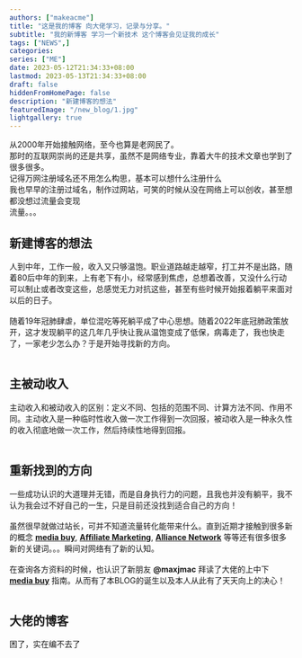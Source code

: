 ```yaml
---
authors: ["makeacme"]
title: "这是我的博客 向大佬学习，记录与分享。"
subtitle: "我的新博客 学习一个新技术 这个博客会见证我的成长"
tags: ["NEWS",]
categories: 
series: ["ME"]
date: 2023-05-12T21:34:33+08:00
lastmod: 2023-05-13T21:34:33+08:00
draft: false
hiddenFromHomePage: false
description: "新建博客的想法"
featuredImage: "/new_blog/1.jpg"
lightgallery: true
---
```


从2000年开始接触网络，至今也算是老网民了。<br>
那时的互联网崇尚的还是共享，虽然不是网络专业，靠着大牛的技术文章也学到了很多很多。<br>
记得万网注册域名还不用怎么构思，基本可以想什么注册什么<br>
我也早早的注册过域名，制作过网站，可笑的时候从没在网络上可以创收，甚至想都没想过流量会变现<br>
流量。。。
<br>
<!--more-->
## 新建博客的想法
人到中年，工作一般，收入又只够温饱。职业道路越走越窄，打工并不是出路，随着80后中年的到来，上有老下有小，经常感到焦虑，总想着改善，又没什么行动可以制止或者改变这些，总感觉无力对抗这些，甚至有些时候开始报着躺平来面对以后的日子。
<br>
<br>
随着19年冠肺肆虐，单位混吃等死躺平成了中心思想。随着2022年底冠肺政策放开，这才发现躺平的这几年几乎快让我从温饱变成了低保，病毒走了，我也快走了，一家老少怎么办？于是开始寻找新的方向。
<br>
<br>
## 主被动收入
主动收入和被动收入的区别：定义不同、包括的范围不同、计算方法不同、作用不同。主动收入是一种临时性收入做一次工作得到一次回报，被动收入是一种永久性的收入彻底地做一次工作，然后持续性地得到回报。
<br>
<br>
## 重新找到的方向
一些成功认识的大道理并无错，而是自身执行力的问题，且我也并没有躺平，我不认为我会过不好自己的一生，只是目前还没找到适合自己的方向！
<br>
<br>
虽然很早就做过站长，可并不知道流量转化能带来什么。直到近期才接触到很多新的概念
[**media buy**](/tags/media-buy/ "Visit Upstage!"),
[**Affiliate Marketing**](/tags/Affiliate-Marketing/ "Visit Upstage!"),
[**Alliance Network**](/tags/Alliance-Network/ "Visit Upstage!")
等等还有很多很多新的关键词。。。瞬间对网络有了新的认知。
<br>
<br>
在查询各方资料的时候，也认识了新朋友
**@maxjmac**
拜读了大佬的上中下
[**media buy**](/tags/media-buy/ "Visit Upstage!")
指南。从而有了本BLOG的诞生以及本人从此有了天天向上的决心！
<br>
<br>
## 大佬的博客
困了，实在编不去了




